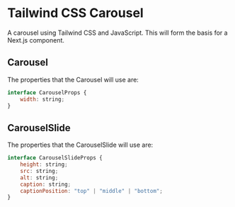 # Tailwind CSS Carousel

A carousel using Tailwind CSS and JavaScript. This will form the basis for a Next.js component.

## Carousel

The properties that the Carousel will use are:

```javascript
interface CarouselProps {
    width: string;
}
```

## CarouselSlide

The properties that the CarouselSlide will use are:

```javascript
interface CarouselSlideProps {
    height: string;
    src: string;
    alt: string;
    caption: string;
    captionPosition: "top" | "middle" | "bottom";
}
```